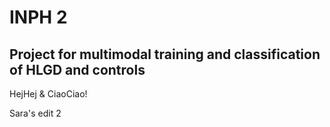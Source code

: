 # INPH 2

## Project for multimodal training and classification of HLGD and controls

HejHej & CiaoCiao!

Sara's edit 2